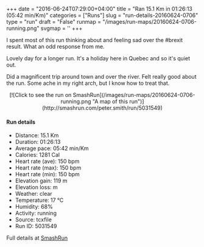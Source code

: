+++
date = "2016-06-24T07:29:00+04:00"
title = "Ran 15.1 Km in 01:26:13 (05:42 min/Km)"
categories = ["Runs"]
slug = "run-details-20160624-0706"
type = "run"
draft = "False"
runmap = "/images/run-maps/20160624-0706-running.png"
svgmap = '<polyline points="0 50, 3 48, 4 47, 8 45, 15 43, 24 43, 28 43, 30 43, 32 43, 34 43, 38 45, 41 42, 49 32, 51 31, 56 26, 70 33, 72 32, 76 33, 82 35, 94 38, 95 39, 97 39, 98 41, 98 43, 98 44, 98 44, 100 45, 99 46, 99 48, 98 51, 97 51, 97 51, 97 51, 85 56, 84 56, 84 64, 83 69, 83 70, 84 73, 80 73, 80 72, 80 72, 76 72, 76 72, 76 72, 71 72, 70 72, 69 73, 69 71, 70 72, 71 71, 71 70, 70 69, 70 68, 71 66, 71 66, 71 65, 71 64, 71 64">'
+++

I spent most of this run thinking about and feeling sad over the #brexit result. What an odd response from me. 

Lovely day for a longer run. It's a holiday here in Quebec and so it's quiet out. 

Did a magnificent trip around town and over the river. Felt really good about the run. Some ache in my right arch, but I know how to treat that. 

<!--more-->

<center>
[![Click to see the run on SmashRun](/images/run-maps/20160624-0706-running.png "A map of this run")](http://smashrun.com/peter.smith/run/5031549)
</center>

#### Run details

* Distance: 15.1 Km
* Duration: 01:26:13
* Average pace: 05:42 min/Km
* Calories: 1281 Cal
* Heart rate (ave): 150 bpm
* Heart rate (max): 150 bpm
* Heart rate (min): 150 bpm
* Elevation gain: 119 m
* Elevation loss:  m
* Weather: clear
* Temperature: 17 &deg;C
* Humidity: 68%
* Activity: running
* Source: tcxfile
* Run ID: 5031549

Full details at [SmashRun](http://smashrun.com/peter.smith/run/5031549)